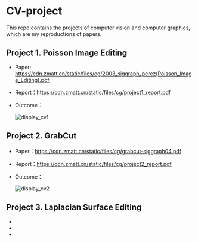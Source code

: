 # CV-project

This repo contains the projects of computer vision and computer graphics, which are my reproductions of papers.



## Project 1. Poisson Image Editing



- Paper: https://cdn.zmatt.cn/static/files/cg/2003_siggraph_perez(Poisson_Image_Editing).pdf

- Report：https://cdn.zmatt.cn/static/files/cg/project1_report.pdf

- Outcome：

    ![display_cv1](https://user-images.githubusercontent.com/34508318/177047106-0b879b75-8b04-4827-af43-c0503e808274.jpg)



## Project 2. GrabCut

- Paper：https://cdn.zmatt.cn/static/files/cg/grabcut-siggraph04.pdf

- Report：https://cdn.zmatt.cn/static/files/cg/project2_report.pdf

- Outcome：

    ![display_cv2](https://user-images.githubusercontent.com/34508318/177047177-04698131-3980-4d19-a49a-918876db0de0.jpg)



## Project 3. Laplacian Surface Editing

- 

- 
- 
